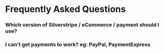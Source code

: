 # Frequently Asked Questions

### Which version of Silverstripe / eCommerce / payment should I use?

### I can't get payments to work? eg: PayPal, PaymentExpress

